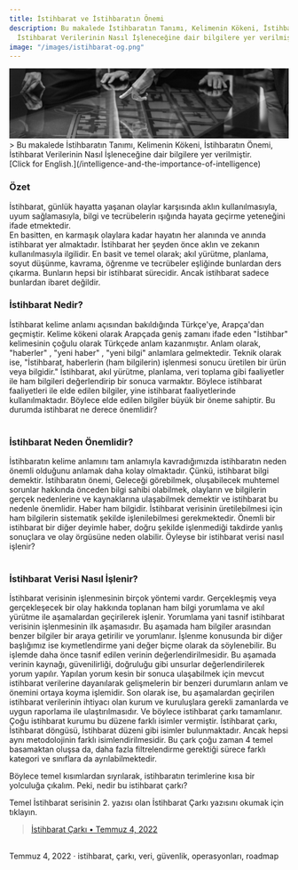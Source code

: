 ```yaml
---
title: İstihbarat ve İstihbaratın Önemi
description: Bu makalede İstihbaratın Tanımı, Kelimenin Kökeni, İstihbaratın Önemi,
  İstihbarat Verilerinin Nasıl İşleneceğine dair bilgilere yer verilmiştir.
image: "/images/istihbarat-og.png"
---
```


<img src="/images/intelligence-main.png">
> Bu makalede İstihbaratın Tanımı, Kelimenin Kökeni, İstihbaratın Önemi, İstihbarat Verilerinin Nasıl İşleneceğine dair bilgilere yer verilmiştir. <br>[Click for English.](/intelligence-and-the-importance-of-intelligence)

### Özet
İstihbarat, günlük hayatta yaşanan olaylar karşısında aklın kullanılmasıyla, uyum sağlamasıyla, bilgi ve tecrübelerin ışığında hayata geçirme yeteneğini ifade etmektedir.  
En basitten, en karmaşık olaylara kadar hayatın her alanında ve anında istihbarat yer almaktadır. İstihbarat her şeyden önce aklın ve zekanın kullanılmasıyla ilgilidir. En basit ve temel olarak; akıl yürütme, planlama, soyut düşünme, kavrama, öğrenme ve tecrübeler eşliğinde bunlardan ders çıkarma. Bunların hepsi bir istihbarat sürecidir. Ancak istihbarat sadece bunlardan ibaret değildir.
### İstihbarat Nedir?<br>
İstihbarat kelime anlamı açısından bakıldığında Türkçe'ye, Arapça'dan geçmiştir. Kelime kökeni olarak Arapçada geniş zamanı ifade eden "İstihbar" kelimesinin çoğulu olarak Türkçede anlam kazanmıştır. Anlam olarak, "haberler" , "yeni haber" , "yeni bilgi" anlamlara gelmektedir. Teknik olarak ise, "İstihbarat, haberlerin (ham bilgilerin) işlenmesi sonucu üretilen bir ürün veya bilgidir." İstihbarat, akıl yürütme, planlama, veri toplama gibi faaliyetler ile ham bilgileri değerlendirip bir sonuca varmaktır. Böylece istihbarat faaliyetleri ile elde edilen bilgiler, yine istihbarat faaliyetlerinde kullanılmaktadır. Böylece elde edilen bilgiler büyük bir öneme sahiptir. Bu durumda istihbarat ne derece önemlidir?
<br><br>
### İstihbarat Neden Önemlidir?<br>
İstihbaratın kelime anlamını tam anlamıyla kavradığımızda istihbaratın neden önemli olduğunu anlamak daha kolay olmaktadır. Çünkü, istihbarat bilgi demektir. İstihbaratın önemi, Geleceği görebilmek, oluşabilecek muhtemel sorunlar hakkında önceden bilgi sahibi olabilmek, olayların ve bilgilerin gerçek nedenlerine ve kaynaklarına ulaşabilmek demektir ve istihbarat bu nedenle önemlidir. Haber ham bilgidir. İstihbarat verisinin üretilebilmesi için ham bilgilerin sistematik şekilde işlenilebilmesi gerekmektedir. Önemli bir istihbarat bir diğer deyimle haber, doğru şekilde işlenmediği takdirde yanlış sonuçlara ve olay örgüsüne neden olabilir. Öyleyse bir istihbarat verisi nasıl işlenir?
<br><br>
### İstihbarat Verisi Nasıl İşlenir?<br>
İstihbarat verisinin işlenmesinin birçok yöntemi vardır. Gerçekleşmiş veya gerçekleşecek bir olay hakkında toplanan ham bilgi yorumlama ve akıl yürütme ile aşamalardan geçirilerek işlenir. Yorumlama yani tasnif istihbarat verisinin işlenmesinin ilk aşamasıdır. Bu aşamada ham bilgiler arasından benzer bilgiler bir araya getirilir ve yorumlanır. İşlenme konusunda bir diğer başlığımız ise kıymetlendirme yani değer biçme olarak da söylenebilir. Bu işlemde daha önce tasnif edilen verinin değerlendirilmesidir. Bu aşamada verinin kaynağı, güvenilirliği, doğruluğu gibi unsurlar değerlendirilerek yorum yapılır. Yapılan yorum kesin bir sonuca ulaşabilmek için mevcut istihbarat verilerine dayanılarak gelişmelerin bir benzeri durumların anlam ve önemini ortaya koyma işlemidir. Son olarak ise, bu aşamalardan geçirilen istihbarat verilerinin ihtiyacı olan kurum ve kuruluşlara gerekli zamanlarda ve uygun raporlama ile ulaştırılmasıdır. Ve böylece istihbarat çarkı tamamlanır. Çoğu istihbarat kurumu bu düzene farklı isimler vermiştir. İstihbarat çarkı, İstihbarat döngüsü, İstihbarat düzeni gibi isimler bulunmaktadır. Ancak hepsi aynı metodolojinin farklı isimlendirilmesidir. Bu çark çoğu zaman 4 temel basamaktan oluşsa da, daha fazla filtrelendirme gerektiği sürece farklı kategori ve sınıflara da ayrılabilmektedir. <br>

Böylece temel kısımlardan sıyrılarak, istihbaratın terimlerine kısa bir yolculuğa çıkalım. Peki, nedir bu istihbarat çarkı?<br>

Temel İstihbarat serisinin 2. yazısı olan İstihbarat Çarkı yazısını okumak için tıklayın.
> [İstihbarat Çarkı • Temmuz 4, 2022](/tr/istihbarat-carki/)

<br>
Temmuz 4, 2022 · istihbarat, çarkı, veri, güvenlik, operasyonları, roadmap
